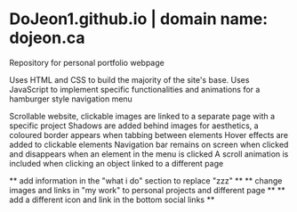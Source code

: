# DoJeon1.github.io | domain name: dojeon.ca

Repository for personal portfolio webpage

Uses HTML and CSS to build the majority of the site's base.
Uses JavaScript to implement specific functionalities and animations for a hamburger style navigation menu

Scrollable website, clickable images are linked to a separate page with a specific project
Shadows are added behind images for aesthetics, a coloured border appears when tabbing between elements
Hover effects are added to clickable elements
Navigation bar remains on screen when clicked and disappears when an element in the menu is clicked
A scroll animation is included when clicking an object linked to a different page

** add information in the "what i do" section to replace "zzz" **
** change images and links in "my work" to personal projects and different page **
** add a different icon and link in the bottom social links **
